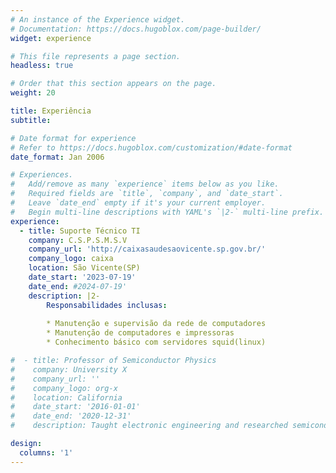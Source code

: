 ```yaml
---
# An instance of the Experience widget.
# Documentation: https://docs.hugoblox.com/page-builder/
widget: experience

# This file represents a page section.
headless: true

# Order that this section appears on the page.
weight: 20

title: Experiência
subtitle:

# Date format for experience
# Refer to https://docs.hugoblox.com/customization/#date-format
date_format: Jan 2006

# Experiences.
#   Add/remove as many `experience` items below as you like.
#   Required fields are `title`, `company`, and `date_start`.
#   Leave `date_end` empty if it's your current employer.
#   Begin multi-line descriptions with YAML's `|2-` multi-line prefix.
experience:
  - title: Suporte Técnico TI
    company: C.S.P.S.M.S.V
    company_url: 'http://caixasaudesaovicente.sp.gov.br/'
    company_logo: caixa
    location: São Vicente(SP)
    date_start: '2023-07-19'
    date_end: #2024-07-19'
    description: |2-
        Responsabilidades inclusas:
        
        * Manutenção e supervisão da rede de computadores
        * Manutenção de computadores e impressoras
        * Conhecimento básico com servidores squid(linux)

#  - title: Professor of Semiconductor Physics
#    company: University X
#    company_url: ''
#    company_logo: org-x
#    location: California
#    date_start: '2016-01-01'
#    date_end: '2020-12-31'
#    description: Taught electronic engineering and researched semiconductor physics.

design:
  columns: '1'
---
```

